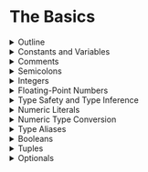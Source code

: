 # The Basics

<details>
	<summary>Outline</summary>

## [Outline](https://docs.swift.org/swift-book/LanguageGuide/TheBasics.html#:~:text=ON%20THIS%20PAGE-,The%20Basics,-Swift%20is%20a)

Swift is a new programming language for iOS, macOS, watchOS, and tvOS app development. Nonetheless, many parts of Swift will be familiar from your experience of developing in C and Objective-C.

Swift provides its own versions of all fundamental C and Objective-C types, including `Int` for integers, `Double` and `Float` for floating-point values, `Bool` for Boolean values, and `String` for textual data. Swift also provides powerful versions of the three primary collection types, `Array`, `Set`, and `Dictionary`, as described in [Collection Types](https://docs.swift.org/swift-book/LanguageGuide/CollectionTypes.html).

Like C, Swift uses variables to store and refer to values by an identifying name. Swift also makes extensive use of variables whose values can’t be changed. These are known as constants, and are much more powerful than constants in C. Constants are used throughout Swift to make code safer and clearer in intent when you work with values that don’t need to change.

In addition to familiar types, Swift introduces advanced types not found in Objective-C, such as tuples. Tuples enable you to create and pass around groupings of values. You can use a tuple to return multiple values from a function as a single compound value.

Swift also introduces optional types, which handle the absence of a value. Optionals say either “there *is* a value, and it equals *x*” or “there *isn’t* a value at all”. Using optionals is similar to using `nil` with pointers in Objective-C, but they work for any type, not just classes. Not only are optionals safer and more expressive than `nil` pointers in Objective-C, they’re at the heart of many of Swift’s most powerful features.

Swift is a *type-safe* language, which means the language helps you to be clear about the types of values your code can work with. If part of your code requires a `String`, type safety prevents you from passing it an `Int` by mistake. Likewise, type safety prevents you from accidentally passing an optional `String` to a piece of code that requires a non-optional `String`. Type safety helps you catch and fix errors as early as possible in the development process.

---

## 개요

스위프트는 iOS, macOS, watchOS, tvOS 앱 개발을 위한 새로운 프로그래밍 언어입니다. 그럼에도 불구하고, C 와 Objective-C 에서의 개발 경험을 통해, 스위프트의 많은 부분들을 친숙하게 느낄 수 있습니다.

스위프트는 정수를 위한 `Int`, 부동 소수점 값을 위한 `Double` 과 `Float`, 참거짓 값을 위한 `Bool`, 문자열 데이터를 위한 `String` 를 포함하여, C 와 Objective-C 타입의 모든 근본적인 그 자체 버전을 제공합니다. 또한 [Collection Types](https://docs.swift.org/swift-book/LanguageGuide/CollectionTypes.html)에서 설명하는 세 가지의 기본 컬렉션 타입 `Array`, `Set`, 및 `Dictionary` 의 강력한 버전을 제공합니다. 

C 처럼, 스위프트는 구별되는 이름으로 변수를 사용하여 값을 저장하거나 참조합니다. 또한 변경 불가능한 값을 가지는 변수를 광범위하게 사용합니다. 이것은 상수이고, C 에서보다 강력합니다. 스위프트에서 변경할 필요가 없는 값으로 작업할 때 상수를 사용하여 의도적으로 코드를 더 안전하고 명확하게 만들 수 있습니다. 

스위프트는 친숙한 타입들 외에도, Objective-C 에서는 없던 개선된 타입인 튜플 같은 것들을 도입했습니다. 튜플을 사용하여 값의 그룹을 만들고 주변으로 전달할 수 있습니다. 튜플을 사용하여 함수로부터 여러 개의 값을 단일 값 복합체 처럼 반환할 수 있습니다. 

또한 스위프트는 값의 부재를 다루는 옵셔널 타입을 도입했습니다. 옵셔널은 "값이 *있고*, *x* 와 동일하다" 혹은 "값이 전혀 *없다*" 중 하나를 말해줍니다. 옵셔널의 사용을 사용하는 것은 Objective-C 에서 포인터와 함께 `nil` 을 사용하는 것과 비슷하지만, 클래스에서만 작동하는 것이 아니라 모든 타입에서 작동합니다. 옵셔널은 Objective-C 에서의 `nil` 포인터보다 더 안전하고 표현력이 좋을 뿐만 아니라, 스위프트의 많은 가장 강력한 기능들의 심장입니다. 

스위프트는 *type-safe* 언어입니다. 즉, 언어가 코드에서 사용할 수 있는 값의 타입이 더 명확해지도록 도와준다는 의미입니다. 코드 중에 `String` 을 요구하는 부분이 있다면, 타입 안정성은 실수로 `Int` 를 넘겨주는 것을 방지해 줄 것입니다. 마찬가지로, 타입 안정성은 옵셔널이 아닌 `String` 을 요구하는 코드 조각에 실수로 옵셔널 `String` 을 전달하는 것도 방지해 줄 것입니다. 타입 안정성은 개발 과정에서 가능한 한 빨리 오류를 찾아내고 고칠 수 있도록 도와줍니다. 

---

_* nonetheless : 그럼에도 불구하고_</br>
_* extensive : 광범위한_</br>
_* in intent : 의도적으로_</br>
_* absence : 부재_</br>
_* at all : 조금도, 조금도 ~아니다_</br>
_* expressive : 표현이 풍부한, 나타내는_</br>

---

</details>

<details>
	<summary>Constants and Variables</summary>

## [Constants and Variables](https://docs.swift.org/swift-book/LanguageGuide/TheBasics.html#:~:text=ON%20THIS%20PAGE-,The%20Basics,-Swift%20is%20a)

Constants and variables associate a name (such as `maximumNumberOfLoginAttempts` or `welcomeMessage`) with a value of a particular type (such as the number `10` or the string `"Hello"`). The value of a *constant* can’t be changed once it’s set, whereas a *variable* can be set to a different value in the future.

### Declaring Constants and Variables

Constants and variables must be declared before they’re used. You declare constants with the `let` keyword and variables with the `var` keyword. Here’s an example of how constants and variables can be used to track the number of login attempts a user has made:

```swift
let maximumNumberOfLoginAttempts = 10
var currentLoginAttempt = 0
```

This code can be read as:

“Declare a new constant called `maximumNumberOfLoginAttempts`, and give it a value of `10`. Then, declare a new variable called `currentLoginAttempt`, and give it an initial value of `0`.”

In this example, the maximum number of allowed login attempts is declared as a constant, because the maximum value never changes. The current login attempt counter is declared as a variable, because this value must be incremented after each failed login attempt.

You can declare multiple constants or multiple variables on a single line, separated by commas:

```swift
var x = 0.0, y = 0.0, z = 0.0
```

> NOTE
>
> If a stored value in your code won’t change, always declare it as a constant with the `let` keyword. Use variables only for storing values that need to be able to change.

### Type Annotations

You can provide a *type annotation* when you declare a constant or variable, to be clear about the kind of values the constant or variable can store. Write a type annotation by placing a colon after the constant or variable name, followed by a space, followed by the name of the type to use.

This example provides a type annotation for a variable called `welcomeMessage`, to indicate that the variable can store `String` values:

```swift
var welcomeMessage: String
```

The colon in the declaration means “…of type…,” so the code above can be read as:

“Declare a variable called `welcomeMessage` that’s of type `String`.”

The phrase “of type `String`” means “can store any `String` value.” Think of it as meaning “the type of thing” (or “the kind of thing”) that can be stored.

The `welcomeMessage` variable can now be set to any string value without error:

```swift
welcomeMessage = "Hello"
```

You can define multiple related variables of the same type on a single line, separated by commas, with a single type annotation after the final variable name:

```swift
var red, green, blue: Double
```

> NOTE
>
> It’s rare that you need to write type annotations in practice. If you provide an initial value for a constant or variable at the point that it’s defined, Swift can almost always infer the type to be used for that constant or variable, as described in [Type Safety and Type Inference](https://docs.swift.org/swift-book/LanguageGuide/TheBasics.html#ID322). In the `welcomeMessage` example above, no initial value is provided, and so the type of the `welcomeMessage` variable is specified with a type annotation rather than being inferred from an initial value.

### Naming Constants and Variables

Constant and variable names can contain almost any character, including Unicode characters:

```swift
let π = 3.14159
let 你好 = "你好世界"
let 🐶🐮 = "dogcow"
```

Constant and variable names can’t contain whitespace characters, mathematical symbols, arrows, private-use Unicode scalar values, or line- and box-drawing characters. Nor can they begin with a number, although numbers may be included elsewhere within the name.

Once you’ve declared a constant or variable of a certain type, you can’t declare it again with the same name, or change it to store values of a different type. Nor can you change a constant into a variable or a variable into a constant.

> NOTE
>
> If you need to give a constant or variable the same name as a reserved Swift keyword, surround the keyword with backticks (\`) when using it as a name. However, avoid using keywords as names unless you have absolutely no choice.

You can change the value of an existing variable to another value of a compatible type. In this example, the value of `friendlyWelcome` is changed from `"Hello!"` to `"Bonjour!"`:

```swift
var friendlyWelcome = "Hello!"
friendlyWelcome = "Bonjour!"
// friendlyWelcome is now "Bonjour!"
```

Unlike a variable, the value of a constant can’t be changed after it’s set. Attempting to do so is reported as an error when your code is compiled:

```swift
let languageName = "Swift"
languageName = "Swift++"
// This is a compile-time error: languageName cannot be changed.
```

### Printing Constants and Variables

You can print the current value of a constant or variable with the `print(_:separator:terminator:)` function:

```swift
print(friendlyWelcome)
// Prints "Bonjour!"
```

The `print(_:separator:terminator:)` function is a global function that prints one or more values to an appropriate output. In Xcode, for example, the `print(_:separator:terminator:)` function prints its output in Xcode’s “console” pane. The `separator` and `terminator` parameter have default values, so you can omit them when you call this function. By default, the function terminates the line it prints by adding a line break. To print a value without a line break after it, pass an empty string as the terminator—for example, `print(someValue, terminator: "")`. For information about parameters with default values, see [Default Parameter Values](https://docs.swift.org/swift-book/LanguageGuide/Functions.html#ID169).

Swift uses *string interpolation* to include the name of a constant or variable as a placeholder in a longer string, and to prompt Swift to replace it with the current value of that constant or variable. Wrap the name in parentheses and escape it with a backslash before the opening parenthesis:

```swift
print("The current value of friendlyWelcome is \(friendlyWelcome)")
// Prints "The current value of friendlyWelcome is Bonjour!"
```

> NOTE
>
> All options you can use with string interpolation are described in [String Interpolation](https://docs.swift.org/swift-book/LanguageGuide/StringsAndCharacters.html#ID292).

---

## 상수와 변수

상수와 변수는 이름(예: `maximumNumberOfLoginAttempts` 혹은 `welcomeMessage`)과 특정한 타입의 값(예: 숫자 `10` 이나 문자열 `"Hello"`) 을 서로 연관 지어줍니다. *상수*의 값은 한번 할당하면 변경할 수 없지만, *변수*의 값은 나중에 다른 값을 할당할 수 있습니다. 

### 상수와 변수의 선언

상수와 변수는 반드시 사용되기 전에 선언되어야 합니다. 상수는 `let` 키워드로 선언하고, 변수는 `var` 키워드로 선언합니다. 여기에 유저가 로그인을 시도하는 횟수를 추적하기 위해 상수와 변수를 어떻게 사용할 수 있는지에 대한 예가 있습니다:

```swift
let maximumNumberOfLoginAttempts = 10
var currentLoginAttempt = 0
```

이 코드는 이런 식으로 해석할 수 있습니다:

"`maximumNumberOfLoginAttempts` 라는 새로운 상수를 선언하고, `10` 을 할당합니다. 그리고, `currentLoginAttempt` 라는 새로운 변수를 선언하고, 초기값으로  `0` 을 할당합니다. "

이 예에서, 최대값은 절대 변경되지 않기 때문에, 가능한 로그인 시도 횟수의 최대값은 상수로 선언되었습니다. 현재 로그인 시도 횟수는 로그인 시도가 실패할 때마다 증가해야 하기 때문에 변수로 선언되었습니다. 

여러 개의 변수를 콤마로 구분하여 한 줄에서 선언할 수 있습니다:

```swift
var x = 0.0, y = 0.0, z = 0.0
```

> 노트
>
> 코드에 있는 저장 변수가 변하지 않는다면, 언제나 `let` 키워드를 사용하여 상수로 선언하십시오. 변할 필요가 있는 있는 저장 변수에만 변수를 사용하십시오. 

### 타입 주석

상수나 변수를 선언할 때, *type annotation* 를 사용하여 그것들에 저장할 수 있는 종류의 값들을 명확하게 할 수 있습니다. 타입 주석을 작성하려면 상수나 변수 이름 뒤에 콜론을 적고, 한칸 띄우고 사용하려는 타입의 이름을 적으십시오. 

이 예에서 타입 주석은 `welcomeMessage` 라는 이름의 변수가 `String` 값을 저장할 수 있다는 것을 알려줍니다:

```swift
var welcomeMessage: String
```

저 선언에서 콜론은 "...타입의...," 라는 의미이기 때문에, 위의 코드는 이렇게 읽을 수 있습니다: 

"`String` 타입의 `welcomeMessage` 이라는 이름의 변수 선언."

"`String` 타입의” 라는 구절은 "어떠한 `String` 값이든 저장 가능" 이라는 뜻입니다. 저장할 수 있는 "어떤 것의 타입" (혹은 "어떤 것의 종류") 라는 의미라고 생각하십시오.

이제 `welcomeMessage` 변수는 어떤 문자열 값이든 오류 없이 설정할 수 있습니다:

```swift
welcomeMessage = "Hello"
```

여러 개의 연관된 같은 타입 변수들을 한 줄에서 정의하려면, 콤마로 구분하고 마지막 변수 이름 뒤에 하나의 타입 주석을 사용하십시오: 

```swift
var red, green, blue: Double
```

> 노트
>
> 실제로 타입 주석을 작성해야할 필요가 있는 경우는 적습니다. 상수나 변수를 처음 정의할 때 초기값을 제공하면, [Type Safety and Type Inference](https://docs.swift.org/swift-book/LanguageGuide/TheBasics.html#ID322) 에서 설명하는 것 처럼, 스위프트가 거의 항상 그 타입을 추론할 수 있습니다. 위의 `welcomeMessage` 예에서는 초기값이 주어지지 않았기 때문에, `welcomeMessage` 변수의 타입은 초기값으로부터 추론하지 않고 타입 주석으로 정해집니다. 

### 상수와 변수의 작명

상수와 변수의 이름은 유니코드 문자를 포함하여 거의 모든 문자를 포함시킬 수 있습니다: 

```swift
let π = 3.14159
let 你好 = "你好世界"
let 🐶🐮 = "dogcow"
```

공백 문자, 수학 기호, 화살표, 개인용 유니코드 스칼라 값, 혹은 선 그리기 문자와 박스 그리기 문자는 상수와 변수의 이름에 포함될 수 없습니다. 또, 숫자로 이름을 시작하는 것은 불가능 하지만, 다른 곳에는 숫자를 포함시킬 수 있습니다.

상수나 변수를 한번 특정한 타입으로 선언하면, 같은 이름으로 다시 선언하거나 다른 타입의 값을 저장하도록 변경하는 것은 불가능합니다. 상수를 변수로 변경하거나 변수를 상수로 변경하는 것도 불가능합니다. 

> 노트
>
> 백틱(\`)으로 키워드를 감싸면 상수나 변수에 스위프트의 예약어와 같은 이름을 줄 수 있습니다. 하지만, 다른 선택지가 전혀 없을 때를 제외하고는 예약어를 이름으로 사용하는 것은 피하십시오. 

기존 변수의 값을 호환 가능한 타입의 다른 값으로 변경할 수 있습니다. 예를 들어, `friendlyWelcome` 의 값은  `"Hello!"` 에서 `"Bonjour!"` 으로 변경 되었습니다:

```swift
var friendlyWelcome = "Hello!"
friendlyWelcome = "Bonjour!"
// friendlyWelcome 은 이제 "Bonjour!" 입니다. 
```

변수와 달리, 상수의 값은 한번 설정된 후에는 변경할 수 없습니다. 그런 시도는 코드가 컴파일 될 때 오류로 보고 됩니다:

```swift
let languageName = "Swift"
languageName = "Swift++"
// 컴파일 타임 에러: languageName은 변경이 불가능 합니다. 
```

### 상수와 변수의 출력

 `print(_:separator:terminator:)` 함수를 사용하여 상수나 변수의 현재 값을 출력할 수 있습니다: 

```swift
print(friendlyWelcome)
// "Bonjour!" 출력
```

`print(_:separator:terminator:)`  함수는 하나 혹은 더 많은 값들을 적절한 결과값으로 출력하는 전역 함수입니다. Xcode에서, 예를 들어,  `print(_:separator:terminator:)` 함수는 Xcode의 "콘솔" 창에 결과값을 출력합니다. `separator` 와 `terminator` 매개변수는 기본값을 가지기 때문에, 이 함수를 호출할 때 생략할 수 있습니다. 기본적으로, 함수는 줄바꿈을 추가하여 출력하는 줄을 종료합니다. 뒤에 줄바꿈 없이 값을 출력하려면 `print(someValue, terminator: "")` 처럼 종료 매개변수로 빈 문자열을 넘겨주십시오. 기본값을 비롯하여 매개변수에 대한 정보는 [Default Parameter Values](https://docs.swift.org/swift-book/LanguageGuide/Functions.html#ID169) 에서 볼 수 있습니다. 

스위프트는 문자열 보간을 사용하여 더 긴 문자열에 상수나 변수의 이름을 자리 표시자로 포함시킬 수 있고, 그 상수나 변수의 현재값으로 대체하도록 할 수 있습니다. 괄호로 이름을 감싸고, 여는 괄호 앞에 백슬래시를 넣어서 탈출합니다:

```swift
print("The current value of friendlyWelcome is \(friendlyWelcome)")
// "The current value of friendlyWelcome is Bonjour!" 출력
```

> 노트
>
> 문자열 보간과 함께 사용할 수 있는 모든 옵션은 [String Interpolation](https://docs.swift.org/swift-book/LanguageGuide/StringsAndCharacters.html#ID292) 에서 설명되어 있습니다. 

---

_* annotation : 주석_</br>
_* mathematical symbol : 수학 기호_</br>
_* private-use : 개인용_</br>
_* appropriate : 적절한_</br>
_* pane : 창, 창유리_</br>
_* terminate : 종료, 끝내다_</br>
_* line break : 줄 바꿈_</br>
_* interpolation : 보간, 삽입_</br>
_* placeholder : 자리 표시자_</br>
_* prompt : 자극하다, 즉각적인_</br>

---

</details>

<details>
	<summary>Comments</summary>

## [Comments](https://docs.swift.org/swift-book/LanguageGuide/TheBasics.html#:~:text=in%20String%20Interpolation.-,Comments,-Use%20comments%20to)

Use comments to include nonexecutable text in your code, as a note or reminder to yourself. Comments are ignored by the Swift compiler when your code is compiled.

Comments in Swift are very similar to comments in C. Single-line comments begin with two forward-slashes (`//`):

```swift
// This is a comment.
```

Multiline comments start with a forward-slash followed by an asterisk (`/*`) and end with an asterisk followed by a forward-slash (`*/`):

```swift
/* This is also a comment
but is written over multiple lines. */
```

Unlike multiline comments in C, multiline comments in Swift can be nested inside other multiline comments. You write nested comments by starting a multiline comment block and then starting a second multiline comment within the first block. The second block is then closed, followed by the first block:

```swift
/* This is the start of the first multiline comment.
 /* This is the second, nested multiline comment. */
This is the end of the first multiline comment. */
```

Nested multiline comments enable you to comment out large blocks of code quickly and easily, even if the code already contains multiline comments.

---

## 주석

노트로 사용하거나 스스로 리마인드 하기 위해 코드에서 실행하지 않는 텍스트를 주석처리 하십시오. 코드가 컴파일 될 때 스위프트 컴파일러는 주석을 무시합니다. 

스위프트에서 주석은 C의 주석과 비슷합니다. 한 줄 짜리 주석은 두개의 슬래시 (`//`) 로 시작합니다: 

```swift
// 주석입니다. 
```

여러 줄의 주석은 슬래시와 별표 (`/*`) 로 시작하고, 별표와 슬래시 (`*/`) 로 끝납니다: 

```swift
/* 이것도 주석이지만
여러 줄에 걸쳐 작성 되었습니다. */
```

C의 여러 줄 주석과 달리 스위프트에서는 주석 안에 다른 여러 줄 주석을 중첩시킬 수 있습니다. 중첩된 주석을 작성하기 위해서는 첫 번째 여러 줄 주석 블럭으로 시작하고, 그 안에서 두 번째 여러 줄 주석을 시작합니다. 그 후에 두 번째 블럭이 닫히고, 첫 번째 블럭이 닫힙니다:

```swift
/* 첫 번째 여러 줄 주석의 시작입니다. 
 /* 두 번째인 중첩된 여러 줄 주석입니다. */
첫 번째 여러 줄 주석의 끝입니다. */
```

여러 줄 주석 중첩은 이미 여러 줄 주석을 포함하고 있어도 많은 양의 코드를 빠르고 쉽게 주석처리 할 수 있게 해줍니다. 

---

_* asterisk : 별표_</br>

---

</details>

<details>
	<summary>Semicolons</summary>

## [Semicolons](https://docs.swift.org/swift-book/LanguageGuide/TheBasics.html#:~:text=contains%20multiline%20comments.-,Semicolons,-Unlike%20many%20other)

Unlike many other languages, Swift doesn’t require you to write a semicolon (`;`) after each statement in your code, although you can do so if you wish. However, semicolons *are* required if you want to write multiple separate statements on a single line:

```swift
let cat = "🐱"; print(cat)
// Prints "🐱"
```

---

## 세미콜론

다른 여러 언어와 달리 스위프트는, 원한다면 가능하긴 하지만, 코드의 각 문장 뒤에 세미콜론을 작성할 필요가 없습니다. 그러나 한 줄에 여러 개의 분리된 문장을 작성하려면 세미콜론이 필요합니다:

```swift
let cat = "🐱"; print(cat)
// "🐱" 출력
```

---

</details>

<details>
	<summary>Integers</summary>

## [Integers](https://docs.swift.org/swift-book/LanguageGuide/TheBasics.html#:~:text=//%20Prints%20%22%F0%9F%90%B1%22-,Integers,-Integers%20are%20whole)

*Integers* are whole numbers with no fractional component, such as `42` and `-23`. Integers are either *signed* (positive, zero, or negative) or *unsigned* (positive or zero).

Swift provides signed and unsigned integers in 8, 16, 32, and 64 bit forms. These integers follow a naming convention similar to C, in that an 8-bit unsigned integer is of type `UInt8`, and a 32-bit signed integer is of type `Int32`. Like all types in Swift, these integer types have capitalized names.

### Integer Bounds

You can access the minimum and maximum values of each integer type with its `min` and `max` properties:

```swift
let minValue = UInt8.min  // minValue is equal to 0, and is of type UInt8
let maxValue = UInt8.max  // maxValue is equal to 255, and is of type UInt8
```

The values of these properties are of the appropriate-sized number type (such as `UInt8` in the example above) and can therefore be used in expressions alongside other values of the same type.

### Int

In most cases, you don’t need to pick a specific size of integer to use in your code. Swift provides an additional integer type, `Int`, which has the same size as the current platform’s native word size:

- On a 32-bit platform, `Int` is the same size as `Int32`.
- On a 64-bit platform, `Int` is the same size as `Int64`.

Unless you need to work with a specific size of integer, always use `Int` for integer values in your code. This aids code consistency and interoperability. Even on 32-bit platforms, `Int` can store any value between `-2,147,483,648` and `2,147,483,647`, and is large enough for many integer ranges.

### UInt

Swift also provides an unsigned integer type, `UInt`, which has the same size as the current platform’s native word size:

- On a 32-bit platform, `UInt` is the same size as `UInt32`.
- On a 64-bit platform, `UInt` is the same size as `UInt64`.

> NOTE
>
> Use `UInt` only when you specifically need an unsigned integer type with the same size as the platform’s native word size. If this isn’t the case, `Int` is preferred, even when the values to be stored are known to be nonnegative. A consistent use of `Int` for integer values aids code interoperability, avoids the need to convert between different number types, and matches integer type inference, as described in [Type Safety and Type Inference](https://docs.swift.org/swift-book/LanguageGuide/TheBasics.html#ID322).

---

## 정수

*정수*는 42나 -23 처럼 분수 요소가 없는 통째의 숫자입니다. 정수는 *부호가 있거나* (양수, 0, 혹은 음수) *부호가 없습니다* (양수 혹은 0).

스위프트는 부호가 있는 정수와 부호가 없는 정수를 8, 16, 32, 64 비트 형식으로 제공합니다. 이러한 정수들은 C 와 비슷한 네이밍 컨벤션을 따릅니다. 8 비트의 부호가 없는 정수의 타입은 `UInt8`, 32 비트의 부호가 있는 정수의 타입은 `Int32` 입니다. 스위프트의 모든 타입들 처럼, 이 정수 타입들의 이름은 대문자로 시작합니다. 

### 정수 범위

`min` 과 `max` 프로퍼티를 이용하여 각 정수의 최소값과 최대값에 접근할 수 있습니다:  

```swift
let minValue = UInt8.min  // minValue는 0이고, UInt8 타입입니다
let maxValue = UInt8.max  // maxValue는 255이고, UInt8 타입입니다.
```

이러한 프로퍼티들의 값은 (위의 예의 `UInt8` 같은) 적절한 사이즈의 숫자 타입이므로, 표현식에서 같은 타입의 다른 값들과 나란히 사용될 수 있습니다. 

### Int

대부분의 경우, 코드에서 사용하기 위해 특정한 크기의 정수를 고를 필요는 없습니다. 스위프트는 현재 플랫폼의 기본 단어 크기와 같은 크기를 가지는 `Int` 라는 추가적인 정수 타입을 제공합니다:

- 32-비트 플랫폼에서, `Int` 는 `Int32` 와 같은 크기를 가집니다.

- 64-비트 플랫폼에서, `Int` 는 `Int64` 와 같은 크기를 가집니다.

특정한 크기의 정수를 사용해야하는 경우를 제외하고는 코드에서 정수 값을 사용할 때 `Int` 를 사용하십시오. 이것이 코드가 일관적이고 상호 운용적이도록 도와줍니다. 32-비트 플랫폼에서도 `Int` 는 `-2,147,483,648` 와 `2,147,483,647` 사이의 어떤 값이라도 저장할 수 있고, 이것은 많은 정수 범위를 충분히 만족시킬 수 있습니다.

### UInt

또한 스위프트는 현재 플랫폼의 기본 단어 크기와 같은 크기를 가지는 `UInt` 라는 부호가 없는 정수 타입을 제공합니다:

- 32-비트 플랫폼에서, `UInt` 는 `UInt32` 와 같은 크기를 가집니다.
- 64-비트 플랫폼에서, `UInt` 는 `UInt64` 와 같은 크기를 가집니다.

> 노트
>
> `UInt` 는 플랫폼의 기본 단어 크기와 같은 부호가 없는 정수 타입이 특별하게 필요할 때만 사용하십시오. 그렇지 않은 경우, 변수에 저장될 값이 음수가 아니라고 알려져 있더라도 `Int` 를 사용하는 것을 권장합니다. 정수 값으로 `Int` 를 일관되게 사용하는 것은 코드가 상호 운용적이게 도와주고, 다른 숫자 타입 사이에서 변환할 필요가 없게 해주고, [Type Safety and Type Inference](https://docs.swift.org/swift-book/LanguageGuide/TheBasics.html#ID322) 에서 묘사된 것처럼 정수 타입 추론을 맞춰줍니다.

---

_* fractional : 분수_</br>
_* *sign* : 부호_</br>
_* capitalized : 대문자, 대문자로 시작하다_</br>
_* alongside : 나란히_</br>
_* consistency : 일관성_</br>
_* interoperability : 상호 운용성_</br>
_* If this isn’t the case : 그렇지 않은 경우_</br>

---

</details>

<details>
	<summary>Floating-Point Numbers</summary>

## [Floating-Point Numbers](https://docs.swift.org/swift-book/LanguageGuide/TheBasics.html#:~:text=and%20Type%20Inference.-,Floating-Point%20Numbers,-Floating-point%20numbers)

*Floating-point numbers* are numbers with a fractional component, such as `3.14159`, `0.1`, and `-273.15`.

Floating-point types can represent a much wider range of values than integer types, and can store numbers that are much larger or smaller than can be stored in an `Int`. Swift provides two signed floating-point number types:

- `Double` represents a 64-bit floating-point number.
- `Float` represents a 32-bit floating-point number.

> NOTE
>
> `Double` has a precision of at least 15 decimal digits, whereas the precision of `Float` can be as little as 6 decimal digits. The appropriate floating-point type to use depends on the nature and range of values you need to work with in your code. In situations where either type would be appropriate, `Double` is preferred.

---

## 부동 소수점 숫자

*부동 소수점 숫자*는  `3.14159`, `0.1`, 나 `-273.15` 등과 같이 분수 요소가 있는 숫자입니다. 

부동 소수점 타입은 정수 타입 보다 더 넓은 범위의 값을 표현할 수 있고, `Int`에 저장할 수 있는 숫자보다 더 크거나 작은 숫자를 저장할 수 있습니다. 스위프트는 두 가지 부호가 있는 부동 소수점 숫자 타입을 제공합니다:

- 64-비트 부동 소수점 숫자를 표현하는 `Double`.
- 32-비트 부동 소수점 숫자를 표현하는 `Float`.

> 노트
>
> `Double`의 정밀도는 최소 15자리 소수점 이하 자릿수인 반면, `Float`의 정밀도는 소수점 이하 6자리까지 가능합니다. 적절한 부동 소수점 타입을 사용하는 것은 코드에서 사용해야 하는 값의 특성과 범위에 달려있습니다. 두 타입 모두 적절한 경우에는 `Double`이 선호됩니다. 

---

_* nature : 특성_</br>

---

</details>

<details>
	<summary>Type Safety and Type Inference</summary>

## [Type Safety and Type Inference](https://docs.swift.org/swift-book/LanguageGuide/TheBasics.html#:~:text=Double%20is%20preferred.-,Type%20Safety%20and%20Type%20Inference,-Swift%20is%20a)

Swift is a *type-safe* language. A type safe language encourages you to be clear about the types of values your code can work with. If part of your code requires a `String`, you can’t pass it an `Int` by mistake.

Because Swift is type safe, it performs *type checks* when compiling your code and flags any mismatched types as errors. This enables you to catch and fix errors as early as possible in the development process.

Type-checking helps you avoid errors when you’re working with different types of values. However, this doesn’t mean that you have to specify the type of every constant and variable that you declare. If you don’t specify the type of value you need, Swift uses *type inference* to work out the appropriate type. Type inference enables a compiler to deduce the type of a particular expression automatically when it compiles your code, simply by examining the values you provide.

Because of type inference, Swift requires far fewer type declarations than languages such as C or Objective-C. Constants and variables are still explicitly typed, but much of the work of specifying their type is done for you.

Type inference is particularly useful when you declare a constant or variable with an initial value. This is often done by assigning a *literal value* (or *literal*) to the constant or variable at the point that you declare it. (A literal value is a value that appears directly in your source code, such as `42` and `3.14159` in the examples below.)

For example, if you assign a literal value of `42` to a new constant without saying what type it is, Swift infers that you want the constant to be an `Int`, because you have initialized it with a number that looks like an integer:

```swift
let meaningOfLife = 42
// meaningOfLife is inferred to be of type Int
```

Likewise, if you don’t specify a type for a floating-point literal, Swift infers that you want to create a `Double`:

```swift
let pi = 3.14159
// pi is inferred to be of type Double
```

Swift always chooses `Double` (rather than `Float`) when inferring the type of floating-point numbers.

If you combine integer and floating-point literals in an expression, a type of `Double` will be inferred from the context:

```swift
let anotherPi = 3 + 0.14159
// anotherPi is also inferred to be of type Double
```

The literal value of `3` has no explicit type in and of itself, and so an appropriate output type of `Double` is inferred from the presence of a floating-point literal as part of the addition.

---

## 타입 안정성과 타입 추론

스위프트는 *type-safe* 언어입니다. 타입 안정성 언어는 코드가 사용할 수 있는 값의 타입을 명확하게 하도록 합니다. 만약 코드의 일부분이 `String`을 요구한다면, 실수로 `Int`를 전달할 수 없습니다. 

스위프트는 타입이 안전하기 때문에, 코드를 컴파일할 때 타입 체크를 실시하고, 모든 일치하지 않는 타입은 오류로 표시합니다. 이것으로 인해 개발 과정에서 가능한 한 빨리 오류를 발견하고 고칠 수 있습니다. 

타입 체크는 다른 타입의 값들을 가지고 일할 때 오류를 피하도록 도와줍니다. 그러나, 이것이 선언한 모든 상수와 변수의 타입을 지정해줘야 한다는 의미는 아닙니다. 만약 필요한 값의 타입을 지정해주지 않는다면, 스위프트가 타입 추론을 이용하여 적절한 타입을 지정해줄 것입니다. 타입 추론을 사용하면 컴파일러는 코드를 컴파일 하는 과정에서 단순히 제공한 값을 검사하여 특정한 표현식의 타입을 자동적으로 추론할 수 있습니다. 

타입 추론 덕분에, 스위프트는 C나 Objective-C 같은 언어보다 더 적게 타입 명시를 해도 됩니다. 상수와 변수는 여전히 명시적으로 타입이 지정되지만, 그 타입들을 지정하는 일의 대부분은 스위프트가 수행합니다.

타입 추론은 특히 초기값과 함께 상수나 변수를 선언할 때 유용합니다. 이것은 가끔 상수나 변수를 선언할 때 그것에 리터럴 값 (또는 리터럴)을 할당하여 수행됩니다. (리터럴 값은 아래 예의  `42`와 `3.14159` 처럼 소스 코드에 직접적으로 나타나는 값입니다.)

예를 들어, `42`의 리터럴 값을 타입 지정 없이 새로운 상수에 할당하면, 그것을 정수로 보이는 숫자와 함께 초기화했기 때문에, 스위프트는 당신이 그 상수가 `Int`가 되길 바라는 거라고 추론할 것입니다: 

```swift
let meaningOfLife = 42
// meaningOfLife는 정수 타입으로 추론됩니다. 
```

마찬가지로, 만약 부동 소수점 리터럴에 타입을 지정하지 않으면, 스위프트는 `Double`을 생성하기를 원한다고 추론할 것입니다:

```swift
let pi = 3.14159
// pi는 더블 타입으로 추론됩니다. 
```

스위프트는 부동 소수점 숫자의 타입을 추론할 때, 항상 (`Float` 보다는) `Double` 을 선택합니다.

만약 한 표현식에서 정수와 부동 소수점 리터럴을 결합하면, 타입은 맥락상 `Double`로 추론될 것입니다:

```swift
let anotherPi = 3 + 0.14159
// anotherPi 또한 더블로 추론됩니다.
```

리터럴 값 `3`은 그 스스로는 명시적인 타입을 가지고 있지 않으므로, `Double`의 적절한 출력 타입은 덧셈의 일부인 부동 소수점 리터럴의 존재로부터 추론됩니다. 

---

_* deduce : 추론하다_</br>

---

</details>

<details>
	<summary>Numeric Literals</summary>

## [Numeric Literals](https://docs.swift.org/swift-book/LanguageGuide/TheBasics.html#:~:text=of%20the%20addition.-,Numeric%20Literals,-Integer%20literals%20can)

Integer literals can be written as:

- A *decimal* number, with no prefix
- A *binary* number, with a `0b` prefix
- An *octal* number, with a `0o` prefix
- A *hexadecimal* number, with a `0x` prefix

All of these integer literals have a decimal value of `17`:

```swift
let decimalInteger = 17
let binaryInteger = 0b10001       // 17 in binary notation
let octalInteger = 0o21           // 17 in octal notation
let hexadecimalInteger = 0x11     // 17 in hexadecimal notation
```

Floating-point literals can be decimal (with no prefix), or hexadecimal (with a `0x` prefix). They must always have a number (or hexadecimal number) on both sides of the decimal point. Decimal floats can also have an optional *exponent*, indicated by an uppercase or lowercase `e`; hexadecimal floats must have an exponent, indicated by an uppercase or lowercase `p`.

For decimal numbers with an exponent of `exp`, the base number is multiplied by 10<sup>exp</sup>:

- `1.25e2` means 1.25 x 10<sup>2</sup>, or `125.0`.
- `1.25e-2` means 1.25 x 10<sup>-2</sup>, or `0.0125`.

For hexadecimal numbers with an exponent of `exp`, the base number is multiplied by 2<sup>exp</sup>:

- `0xFp2` means 15 x 2<sup>2</sup>, or `60.0`.
- `0xFp-2` means 15 x 2<sup>-2</sup>, or `3.75`.

All of these floating-point literals have a decimal value of `12.1875`:

```swift
let decimalDouble = 12.1875
let exponentDouble = 1.21875e1
let hexadecimalDouble = 0xC.3p0
```

Numeric literals can contain extra formatting to make them easier to read. Both integers and floats can be padded with extra zeros and can contain underscores to help with readability. Neither type of formatting affects the underlying value of the literal:

```swift
let paddedDouble = 000123.456
let oneMillion = 1_000_000
let justOverOneMillion = 1_000_000.000_000_1
```

---

## 숫자 리터럴

정수 리터럴은 다음과 같이 쓸 수 있습니다:

- 접두사가 없는 *10*진수
- `0b` 접두사가 있는 *2*진수
- `0o` 접두사가 있는 *8*진수
- `0x` 접두사가 있는 *16*진수

이 정수 리터럴 전부 `17`의 10진수 값을 가지고 있습니다:

```swift
let decimalInteger = 17
let binaryInteger = 0b10001       // 2진수에 17의 표기법
let octalInteger = 0o21           // 8진수에 17의 표기법
let hexadecimalInteger = 0x11     // 16진수에 17의 표기법
```

부동 소수점 리터럴은 (접두사 없이) 10진수거나 (`0x` 접두가사 있는) 16진수일 수 있습니다. 그것들에는 언제나 소수점 양쪽에 숫자 (혹은 16진수 숫자)가 있어야 합니다. 10진수 부동 소수점은 대문자 혹은 소문자 `e`로 표현하는 선택적 지수를 가질 수도 있습니다; 16진수 부동 소수점은  대문자 혹은 소문자 `p`로 표현하는 지수를 반드시 가져야만 합니다. 

지수가 `exp`인 10진수의 경우, 베이스 숫자에 10<sup>exp</sup>를 곱합니다:

- `1.25e2`는 1.25 x 10<sup>2</sup>, 혹은 `125.0`를 의미합니다.
- `1.25e-2`는 1.25 x 10<sup>2</sup>, 혹은 `0.0125`를 의미합니다.

지수가 `exp`인 16진수의 경우, 베이스 숫자에 2<sup>exp</sup> 곱합니다:

- `0xFp2` means 15 x 2<sup>2</sup>, or `60.0`.
- `0xFp-2` means 15 x 2<sup>-2</sup>, or `3.75`.

이 부동 소수점 리터럴 전부 `12.1875`의 10진수 값을 가지고 있습니다:

```swift
let decimalDouble = 12.1875
let exponentDouble = 1.21875e1
let hexadecimalDouble = 0xC.3p0
```

숫자 리터럴은 그것들을 더 읽기 쉽게 하기 위한 별도의 형식을 가지고 있을 수 있습니다. 가독성을 높이기 위해 정수와 부동 소수점은 추가적인 0을 넣거나, 밑줄을 포함할 수 있습니다. 두 형식 모두 리터럴의 기본 값에 영향을 주지 않습니다. 

```swift
let paddedDouble = 000123.456
let oneMillion = 1_000_000
let justOverOneMillion = 1_000_000.000_000_1
```

---

_* notation : 표기법_</br>
_* decimal point : 소수점_</br>
_* *exponent* : 멱지수_</br>
_* *pad* : 채워넣다_</br>
_* *underlying* : 밑에 있는, 기본적인_</br>

---

</details>

<details>
	<summary>Numeric Type Conversion</summary>

## [Numeric Type Conversion](https://docs.swift.org/swift-book/LanguageGuide/TheBasics.html#:~:text=let%20justOverOneMillion%20%3D%201_000_000.000_000_1-,Numeric%20Type%20Conversion,-Use%20the%20Int)

Use the `Int` type for all general-purpose integer constants and variables in your code, even if they’re known to be nonnegative. Using the default integer type in everyday situations means that integer constants and variables are immediately interoperable in your code and will match the inferred type for integer literal values.

Use other integer types only when they’re specifically needed for the task at hand, because of explicitly sized data from an external source, or for performance, memory usage, or other necessary optimization. Using explicitly sized types in these situations helps to catch any accidental value overflows and implicitly documents the nature of the data being used.

### Integer Conversion

The range of numbers that can be stored in an integer constant or variable is different for each numeric type. An `Int8` constant or variable can store numbers between `-128` and `127`, whereas a `UInt8` constant or variable can store numbers between `0` and `255`. A number that won’t fit into a constant or variable of a sized integer type is reported as an error when your code is compiled:

```swift
let cannotBeNegative: UInt8 = -1
// UInt8 can't store negative numbers, and so this will report an error
let tooBig: Int8 = Int8.max + 1
// Int8 can't store a number larger than its maximum value,
// and so this will also report an error
```

Because each numeric type can store a different range of values, you must opt in to numeric type conversion on a case-by-case basis. This opt-in approach prevents hidden conversion errors and helps make type conversion intentions explicit in your code.

To convert one specific number type to another, you initialize a new number of the desired type with the existing value. In the example below, the constant `twoThousand` is of type `UInt16`, whereas the constant `one` is of type `UInt8`. They can’t be added together directly, because they’re not of the same type. Instead, this example calls `UInt16(one)` to create a new `UInt16` initialized with the value of `one`, and uses this value in place of the original:

```swift
let twoThousand: UInt16 = 2_000
let one: UInt8 = 1
let twoThousandAndOne = twoThousand + UInt16(one)
```

Because both sides of the addition are now of type `UInt16`, the addition is allowed. The output constant (`twoThousandAndOne`) is inferred to be of type `UInt16`, because it’s the sum of two `UInt16` values.

`SomeType(ofInitialValue)` is the default way to call the initializer of a Swift type and pass in an initial value. Behind the scenes, `UInt16` has an initializer that accepts a `UInt8` value, and so this initializer is used to make a new `UInt16` from an existing `UInt8`. You can’t pass in *any* type here, however—it has to be a type for which `UInt16` provides an initializer. Extending existing types to provide initializers that accept new types (including your own type definitions) is covered in [Extensions](https://docs.swift.org/swift-book/LanguageGuide/Extensions.html).

### Integer and Floating-Point Conversion

Conversions between integer and floating-point numeric types must be made explicit:

```swift
let three = 3
let pointOneFourOneFiveNine = 0.14159
let pi = Double(three) + pointOneFourOneFiveNine
// pi equals 3.14159, and is inferred to be of type Double
```

Here, the value of the constant `three` is used to create a new value of type `Double`, so that both sides of the addition are of the same type. Without this conversion in place, the addition would not be allowed.

Floating-point to integer conversion must also be made explicit. An integer type can be initialized with a `Double` or `Float` value:

```swift
let integerPi = Int(pi)
// integerPi equals 3, and is inferred to be of type Int
```

Floating-point values are always truncated when used to initialize a new integer value in this way. This means that `4.75` becomes `4`, and `-3.9` becomes `-3`.

> NOTE
>
> The rules for combining numeric constants and variables are different from the rules for numeric literals. The literal value `3` can be added directly to the literal value `0.14159`, because number literals don’t have an explicit type in and of themselves. Their type is inferred only at the point that they’re evaluated by the compiler.

---

## 숫자 타입 변환

코드에서 일반적인 목적을 가지고 있는 모든 정수 상수와 변수의 타입은, 그것들이 음수가 아니라는 것을 알고 있더라도 `Int`를 사용하십시오. 모든 상황에서 기본 정수 타입을 사용하면 정수 상수와 변수가 코드 안에서 즉시 상호 운용할 수 있고, 정수 리털값을 유츄한 타입과 일치할 것입니다. 

당면한 과제에 외부로부터의 명시적인 크기의 데이터가 있거나, 성능, 메모리 사용량, 혹은 다른 필요한 최적화 때문에 특별히 필요한 경우에만 다른 정수 타입을 사용하십시오. 이런 상황에서 명시적인 크기의 타입을 사용하는 것은, 갑작스러운 값 오버플로우를 잡는 것과, 사용되는 데이터의 특성을 암묵적으로 문서화하는데 도움이 됩니다. 

### 정수 변환

정수 상수나 변수에 저장할 수 있는 숫자의 법위는 각 숫자 타입에 따라 다릅니다. `Int8` 상수나 변수는 `-128`과 `127` 사이의 숫자를 저장할 수 있는 반면, `UInt8` 상수나 변수는 `0`과 `255` 사이의 숫자를 저장할 수 있습니다. 크기가 지정된 정수 타입의 상수나 변수에 맞지 않는 숫자는 코드가 컴파일 될 때 오류로 보고됩니다:

```swift
let cannotBeNegative: UInt8 = -1
// UInt8은 음수를 저장할 수 없기 때문에, 오류로 보고될 것입니다
let tooBig: Int8 = Int8.max + 1
// Int8은 그 최대값보다 더 큰 숫자를 저장할 수 없기 때문에, 이것 또한 오류로 보고될 것입니다
```

각 숫자 타입은 저장할 수 있는 값의 범위가 다르기 때문에, 경우에 따라 숫자 타입 변환을 선택해야 합니다. 이런 옵트인 접근법은 숨겨진 전환 오류를 예방하고, 타입 변환의 의도가 코드에서 명시적이도록 해줍니다.

하나의 특정한 숫자 타입을 다른 것으로 변환하기 위해서는, 기존값과 함께 요구되는 타입으로 새로운 숫자를 초기화해야 합니다. 아래 예에서, 정수 `twoThousand`는 `UInt16` 타입인 반면에 `one`은  `UInt8` 타입입니다. 그들은 같은 타입이 아니기 때문에 바로 더할 수는 없습니다. 대신에, 이 예는 값 `one`과 함께 초기화된 새로운 `UInt16`를 만들기 위해 `UInt16(one)`를 호출하고 원래 것 대신에 사용합니다. 

```swift
let twoThousand: UInt16 = 2_000
let one: UInt8 = 1
let twoThousandAndOne = twoThousand + UInt16(one)
```

덧셈의 양쪽이 현재 `UInt16` 타입이기 때문에, 덧셈은 허락됩니다. 결과 상수(`twoThousandAndOne`)는 두 개의 `UInt16` 값의 합이기 때문에 `UInt16` 타입으로 추론됩니다. 

`SomeType(ofInitialValue)`은 스위프트 타입의 생성자를 호출하고 초기값을 전달하는 기본적인 방법입니다. 이면에서는, `UInt16`는 `UInt8` 값을 허용하는 생성자가 있으므로, 이 생성자는 기존의 `UInt8`로부터 새로운 `UInt16`를 만드는데 사용됩니다. 하지만, 여기에 *any* 타입을 전달할 수는 없습니다. `UInt16`가 생성자를 제공하는 타입이어야 합니다. (본인만의 타입 정의를 포함하여) 새로운 타입을 허용하는 생성자를 제공하기 위해 기존의 타입을 확장하는 것은 [Extensions](https://docs.swift.org/swift-book/LanguageGuide/Extensions.html)에서 다룹니다.

### 정수와 부동 소수점 변환

정수와 부동 소수점 숫자 타입 사이의 변환은 명시적으로 이루어져야 합니다:

```swift
let three = 3
let pointOneFourOneFiveNine = 0.14159
let pi = Double(three) + pointOneFourOneFiveNine
// pi의 값은 3.14159이고 Double 타입으로 유추됩니다. 
```

여기서, 상수 `three`의 값은 새로운 `Double` 타입의 값을 만들기 위해 사용되었기 때문에, 더해지는 양쪽 모두 같은 타입이 됩니다. 이 변환이 없으면 더할 수 없습니다. 

부동 소수점에서 정수로의 변환 또한 명시적으로 이루어져야 합니다. 정수 타입은 `Double` 혹은 `Float` 값으로 초기화될 수 있습니다:

```swift
let integerPi = Int(pi)
// integerPi의 값은 3이고 Int 타입으로 유추됩니다. 
```

부동 소수점 값은 이런 식으로 새로운 정수 값을 초기화하는데 사용될 때, 항상 잘립니다. 이 말은 `4.75`는 `4`가 되고 `-3.9`는 `-3`이 된다는 의미입니다.

> 노트
>
> 숫자 상수와 변수의 결합 규칙은 숫자 리러털에서의 규칙과 다릅니다. 숫자 리터럴은 그들 스스로는 명시적인 타입이 없기 때문에, 리터럴 값 `3`은 리터럴 값 `0.14159`와 바로 더해질 수 있습니다. 그들의 타입은 컴파일러에 의해 평가되는 시점에서만 유추됩니다. 

---

_* interoperable : 상호 운용 가능한_</br>
_* at hand : 당면한_</br>
_* opt : 고르다, 선택하다_</br>
_* intention : 의도_</br>
_* in place : 제자리에, 올바른 곳에_</br>
_* truncate : 자르다_</br>

---

</details>

<details>
	<summary>Type Aliases</summary>

## [Type Aliases](https://docs.swift.org/swift-book/LanguageGuide/TheBasics.html#:~:text=by%20the%20compiler.-,Type%20Aliases,-Type%20aliases%20define)

*Type aliases* define an alternative name for an existing type. You define type aliases with the `typealias` keyword.

Type aliases are useful when you want to refer to an existing type by a name that’s contextually more appropriate, such as when working with data of a specific size from an external source:

```swift
typealias AudioSample = UInt16
```

Once you define a type alias, you can use the alias anywhere you might use the original name:

```swift
var maxAmplitudeFound = AudioSample.min
// maxAmplitudeFound is now 0
```

Here, `AudioSample` is defined as an alias for `UInt16`. Because it’s an alias, the call to `AudioSample.min` actually calls `UInt16.min`, which provides an initial value of `0` for the `maxAmplitudeFound` variable.

---

## 타입 별칭

*타입 별칭*은 기존 타입을 대체 이름을 정의합니다. `typealias` 키워드를 사용하여 타입 별칭을 정의합니다. 

타입 별칭은 외부 소스로부터의 특정한 크기의 데이터를 사용할 때 같은, 맥락적으로 더 적절한 이름으로 기존의 타입을 참조하고 싶을 때 유용합니다:

```swift
typealias AudioSample = UInt16
```

한번 타입 별칭을 정의하면, 원래 이름을 사용했었을 어디에서나 별칭을 사용할 수 있습니다:

```swift
var maxAmplitudeFound = AudioSample.min
// maxAmplitudeFound은 현재 0 입니다.
```

여기서,`AudioSample`은  `UInt16`의 별칭으로 정의되었습니다. 별칭이기 때문에, `AudioSample.min`을 호출하는 것은 실제로 `maxAmplitudeFound` 변수에 초기값 `0`을 제공하는, `UInt16.min`를 호출합니다.

---

_* alternative : 대안, 대체_</br>

---

</details>

<details>
	<summary>Booleans</summary>

## [Booleans](https://docs.swift.org/swift-book/LanguageGuide/TheBasics.html#:~:text=the%20maxAmplitudeFound%20variable.-,Booleans,-Swift%20has%20a)

Swift has a basic *Boolean* type, called `Bool`. Boolean values are referred to as *logical*, because they can only ever be true or false. Swift provides two Boolean constant values, `true` and `false`:

```swift
let orangesAreOrange = true
let turnipsAreDelicious = false
```

The types of `orangesAreOrange` and `turnipsAreDelicious` have been inferred as `Bool` from the fact that they were initialized with Boolean literal values. As with `Int` and `Double` above, you don’t need to declare constants or variables as `Bool` if you set them to `true` or `false` as soon as you create them. Type inference helps make Swift code more concise and readable when it initializes constants or variables with other values whose type is already known.

Boolean values are particularly useful when you work with conditional statements such as the `if` statement:

```swift
if turnipsAreDelicious {
    print("Mmm, tasty turnips!")
} else {
    print("Eww, turnips are horrible.")
}
// Prints "Eww, turnips are horrible."
```

Conditional statements such as the `if` statement are covered in more detail in [Control Flow](https://docs.swift.org/swift-book/LanguageGuide/ControlFlow.html).

Swift’s type safety prevents non-Boolean values from being substituted for `Bool`. The following example reports a compile-time error:

```swift
let i = 1
if i {
    // this example will not compile, and will report an error
}
```

However, the alternative example below is valid:

```swift
let i = 1
if i == 1 {
    // this example will compile successfully
}
```

The result of the `i == 1` comparison is of type `Bool`, and so this second example passes the type-check. Comparisons like `i == 1` are discussed in [Basic Operators](https://docs.swift.org/swift-book/LanguageGuide/BasicOperators.html).

As with other examples of type safety in Swift, this approach avoids accidental errors and ensures that the intention of a particular section of code is always clear.

---

## 부울

스위프트는 `Bool` 이라는 기본 *부울* 타입이 있습니다. 부울 값은 참이나 거짓만 될 수 있기 때문에, *논리 값*이라고 합니다. 스위프트는 `true`와 `false` 두 가지 부울 상수값을 제공합니다: 

```swift
let orangesAreOrange = true
let turnipsAreDelicious = false
```

`orangesAreOrange`와 `turnipsAreDelicious`의 타입은 부울 리터럴 값으로 초기화 되었다는 사실로부터, `Bool`로 추론됩니다. 위의 `Int`와 `Double`에서 처럼, 그들을 생성하자 마자 `true`나 `false`로 설정했다면, 그 상수나 변수를 `Bool`로 선언할 필요가 없습니다. 타입 추론은, 이미 타입을 알고 있는 다른 값으로 상수나 변수를 초기화할 때, 스위프트 코드를 더욱 간결하고 읽기 쉽게 도와줍니다. 

부울 값은 `if`문 같은 조건문과 함께 사용할 때, 특히 유용합니다:

```swift
if turnipsAreDelicious {
    print("Mmm, tasty turnips!")
} else {
    print("Eww, turnips are horrible.")
}
// "Eww, turnips are horrible." 출력
```

`if`문 같은 조건문은 [Control Flow](https://docs.swift.org/swift-book/LanguageGuide/ControlFlow.html)에서 더 자세히 다룹니다. 

스위프트의 타입 안정성은 부울이 아닌 값이 `Bool`을 대체하는 것을 방지합니다. 다음의 예는 컴파일 타임 오류를 보고합니다:

```swift
let i = 1
if i {
    // 이 예는 컴파일 되지 않을 것이고, 오류를 보고할 것입니다. 
}
```

그러나, 아래의 대안 예는 유효합니다:

```swift
let i = 1
if i == 1 {
    // 이 예는 성공적으로 컴파일 될 것입니다. 
}
```

`i == 1` 비교의 결과는 `Bool` 타입이기 때문에, 이 두번째 예는 타입 체크를 통과합니다. `i == 1` 같은 비교는 [Basic Operators](https://docs.swift.org/swift-book/LanguageGuide/BasicOperators.html)에서 설명합니다. 

스위프트의 타입 안정성의 다른 예처럼, 이 접근은 우발적인 오류를 방지하고, 코드의 특정 구역의 의도가 언제나 명확하도록 해줍니다. 

---

_* concise : 간결한_</br>
_* substitute : 바꾸다, 역할을 대신하다_</br>
_* intention : 의도_</br>

---

</details>

<details>
	<summary>Tuples</summary>

## [Tuples](https://docs.swift.org/swift-book/LanguageGuide/TheBasics.html#:~:text=is%20always%20clear.-,Tuples,-Tuples%20group%20multiple)

*Tuples* group multiple values into a single compound value. The values within a tuple can be of any type and don’t have to be of the same type as each other.

In this example, `(404, "Not Found")` is a tuple that describes an *HTTP status code*. An HTTP status code is a special value returned by a web server whenever you request a web page. A status code of `404 Not Found` is returned if you request a webpage that doesn’t exist.

```swift
let http404Error = (404, "Not Found")
// http404Error is of type (Int, String), and equals (404, "Not Found")
```

The `(404, "Not Found")` tuple groups together an `Int` and a `String` to give the HTTP status code two separate values: a number and a human-readable description. It can be described as “a tuple of type `(Int, String)`”.

You can create tuples from any permutation of types, and they can contain as many different types as you like. There’s nothing stopping you from having a tuple of type `(Int, Int, Int)`, or `(String, Bool)`, or indeed any other permutation you require.

You can *decompose* a tuple’s contents into separate constants or variables, which you then access as usual:

```swift
let (statusCode, statusMessage) = http404Error
print("The status code is \(statusCode)")
// Prints "The status code is 404"
print("The status message is \(statusMessage)")
// Prints "The status message is Not Found"
```

If you only need some of the tuple’s values, ignore parts of the tuple with an underscore (`_`) when you decompose the tuple:

```swift
let (justTheStatusCode, _) = http404Error
print("The status code is \(justTheStatusCode)")
// Prints "The status code is 404"
```

Alternatively, access the individual element values in a tuple using index numbers starting at zero:

```swift
print("The status code is \(http404Error.0)")
// Prints "The status code is 404"
print("The status message is \(http404Error.1)")
// Prints "The status message is Not Found"
```

You can name the individual elements in a tuple when the tuple is defined:

```swift
let http200Status = (statusCode: 200, description: "OK")
```

If you name the elements in a tuple, you can use the element names to access the values of those elements:

```swift
print("The status code is \(http200Status.statusCode)")
// Prints "The status code is 200"
print("The status message is \(http200Status.description)")
// Prints "The status message is OK"
```

Tuples are particularly useful as the return values of functions. A function that tries to retrieve a web page might return the `(Int, String)` tuple type to describe the success or failure of the page retrieval. By returning a tuple with two distinct values, each of a different type, the function provides more useful information about its outcome than if it could only return a single value of a single type. For more information, see [Functions with Multiple Return Values](https://docs.swift.org/swift-book/LanguageGuide/Functions.html#ID164).

> NOTE
>
> Tuples are useful for simple groups of related values. They’re not suited to the creation of complex data structures. If your data structure is likely to be more complex, model it as a class or structure, rather than as a tuple. For more information, see [Structures and Classes](https://docs.swift.org/swift-book/LanguageGuide/ClassesAndStructures.html).

---

## 튜플

*튜플*은 여러 개의 값을 하나의 혼합 값으로 묶습니다. 튜플안의 값들은 어떤 타입이어도 상관없고, 서로 같은 타입일 필요도 없습니다. 

예를 들어, `(404, "Not Found")`는 *HTTP 상태 코드*를 설명하는 튜플입니다. HTTP 상태 코드는 웹 페이지를 요청할 때마다, 웹 서버로부터 반환되는 특별한 값입니다. 존재하지 않는 웹 페이지를 요청하면 상태 코드 `404 Not Found`가 반환됩니다. 

```swift
let http404Error = (404, "Not Found")
// http404Error는 (Int, String) 타입이고, (404, "Not Found")의 값을 가집니다.
```

`(404, "Not Found")` 튜플은 HTTP 상태 코드에 두 개의 분리된 값(숫자와 사람이 읽을 수 있는 설명)을 주기 위해 `Int`와 `String`을 함께 묶습니다. 이것은 "`(Int, String)` 타입의 튜플" 이라고 말할 수 있습니다.

어떤 타입의 순열로도 튜플을 만들 수 있고, 원하는 만큼 많은 다른 타입을 포함할 수 있습니다. `(Int, Int, Int)`, 혹은 `(String, Bool)`, 혹은 정말로 필요한 다른 어떤 순열의 타입으로 튜플을 만드는 것을 막을 수 있는 것은 없습니다. 

튜플의 내용물을 분리된 상수와 변수로 *분해*한 후에, 평소처럼 접근할 수 있습니다:

```swift
let (statusCode, statusMessage) = http404Error
print("The status code is \(statusCode)")
// "The status code is 404" 출력
print("The status message is \(statusMessage)")
// "The status message is Not Found" 출력
```

만약 튜플의 값 중 일부만 필요하다면, 튜플을 분해할 때 밑줄 (`_`)을 사용하여 튜플의 일부분을 무시하십시오:

```swift
let (justTheStatusCode, _) = http404Error
print("The status code is \(justTheStatusCode)")
// "The status code is 404" 출력
```

다른 방법으로, 0 부터 시작하는 인덱스 숫자를 이용하여 튜플의 개별 요소 값에 접근하십시오:

```swift
print("The status code is \(http404Error.0)")
// Prints "The status code is 404"
print("The status message is \(http404Error.1)")
// Prints "The status message is Not Found"
```

튜플이 정의될 때, 튜플의 개별 요소에 이름을 붙일 수 있습니다:

```swift
let http200Status = (statusCode: 200, description: "OK")
```

튜플의 요소에 이름을 붙이면, 그 요소의 이름을 통해 해당 요소의 값에 접근할 수 있습니다:

```swift
print("The status code is \(http200Status.statusCode)")
// "The status code is 200" 출력
print("The status message is \(http200Status.description)")
// "The status message is OK" 출력
```

튜플은 함수의 반환 값으로 특히 유용합니다. 웹 페이지에 검색을 시도하는 함수는, 페이지 검색의 성공 혹은 실패를 설명하기 위해 `(Int, String)` 튜플 타입을 반환할 것입니다. 각각 다른 타입을 가지고 있는, 두 개별 값으로 튜플을 반환함으로써, 함수는 단일 타입의 단일 값만을 반환하는 것보다, 그것의 결과에 대해 더 유용한 정보를 제공합니다. 더 많은 정보는 [Functions with Multiple Return Values](https://docs.swift.org/swift-book/LanguageGuide/Functions.html#ID164)를 보십시오.

> 노트
>
> 튜플은 연관된 값의 간단한 그룹에 유용합니다. 그것들은 복잡한 데이터 구조 생성에 적합하지 않습니다. 만약 데이터 구조가 더 복잡할 것 같다면, 튜플 보다는 클래스나 구조체로 그것을 모델링 하십시오. 더 많은 정보는  [Structures and Classes](https://docs.swift.org/swift-book/LanguageGuide/ClassesAndStructures.html)를 보십시오.

---

_* permutation : 순열_</br>
_* indeed : 실제로, 참으로_</br>
_* *decompose* : 분해하다_</br>
_* *as usual* : 평소처럼_</br>
_* *retrieve* : 검색하다_</br>

---

</details>

<details>
	<summary>Optionals</summary>

## [Optionals](https://docs.swift.org/swift-book/LanguageGuide/TheBasics.html#:~:text=Structures%20and%20Classes.-,Optionals,-You%20use%20optionals)

You use *optionals* in situations where a value may be absent. An optional represents two possibilities: Either there *is* a value, and you can unwrap the optional to access that value, or there *isn’t* a value at all.

> NOTE
>
> The concept of optionals doesn’t exist in C or Objective-C. The nearest thing in Objective-C is the ability to return `nil` from a method that would otherwise return an object, with `nil` meaning “the absence of a valid object.” However, this only works for objects—it doesn’t work for structures, basic C types, or enumeration values. For these types, Objective-C methods typically return a special value (such as `NSNotFound`) to indicate the absence of a value. This approach assumes that the method’s caller knows there’s a special value to test against and remembers to check for it. Swift’s optionals let you indicate the absence of a value for *any type at all*, without the need for special constants.

Here’s an example of how optionals can be used to cope with the absence of a value. Swift’s `Int` type has an initializer which tries to convert a `String` value into an `Int` value. However, not every string can be converted into an integer. The string `"123"` can be converted into the numeric value `123`, but the string `"hello, world"` doesn’t have an obvious numeric value to convert to.

The example below uses the initializer to try to convert a `String` into an `Int`:

```swift
let possibleNumber = "123"
let convertedNumber = Int(possibleNumber)
// convertedNumber is inferred to be of type "Int?", or "optional Int"
```

Because the initializer might fail, it returns an *optional* `Int`, rather than an `Int`. An optional `Int` is written as `Int?`, not `Int`. The question mark indicates that the value it contains is optional, meaning that it might contain *some* `Int` value, or it might contain *no value at all*. (It can’t contain anything else, such as a `Bool` value or a `String` value. It’s either an `Int`, or it’s nothing at all.)

---

## 옵셔널

옵셔널은 값이 없을 수도 있는 상황에서 사용합니다. 옵셔널은 두가지 가능성을 나타냅니다: 값이 있고, 그 값에 접근하기 위해 옵셔널을 벗길 수 있거나, 혹은 값이 아예 없는 것입니다. 

> 노트
>
> 옵셔널의 개념은 C나 Objective-C에는 없습니다. Objective-C에서 가장 비슷한 것은, 객체를 반환할 메소드로부터 `nil`을 반환하는 기능입니다. `nil`은 "유요한 객체의 부재"를 의미합니다. 그러나, 이것은 객체에만 적용되고, 구조체, 기본 C 타입들, 혹은 열거형 값들에는 적용되지 않습니다. 이러한 타입들을 위해서 Objective-C 메소드는 값의 부재를 알리기 위해 일반적으로 (`NSNotFound` 같은) 특별한 값을 반환합니다. 이러한 접근법은 메소드 호출자가 테스트할 특별한 값이 있다는 것을 알고, 그것을 체크하는 것을 기억한다고 가정합니다. 스위프트의 옵셔널은 특별한 상수의 도움 없이도, 모든 타입에 대해 값의 부재를 나타낼 수 있습니다.

여기 값의 부재에 대처하기 위해 옵셔널이 어떻게 사용되는지에 대한 예가 있습니다. 스위프트의 `Int` 타입은 `String` 값에서  `Int` 값으로의 변환을 시도하는 이니셜라이저를 가지고 있습니다. 그러나, 모든 문자열이 정수로 변환될 수 있는 것은 아닙니다. 문자열 `"123"`은  숫자 값 `123`으로 변환될 수 있지만, 문자열 `"hello, world"`는 변환될 명백한 숫자 값이 없습니다. 

아래의 예는 `String`에서 `Int`로의 변환을 시도하기 위해 이니셜라이저를 사용합니다:

```swift
let possibleNumber = "123"
let convertedNumber = Int(possibleNumber)
// convertedNumber은 "Int?", 혹은 "optional Int" 타입으로 추론됩니다. 
```

이니셜라이저가 실패할 수 있기 때문에, `Int`가 아니라 *옵셔널* `Int`를 반환합니다. 옵셔널 `Int`는 `Int`이 아니라  `Int?`라고 씁니다. 물음표는 그것이 포함하고 있는 값이 옵셔널이라는 것을 알려줍니다. 그것이 *어떤* `Int` 값을 포함할 수도 있고, 전혀 값을 포함하지 않을 수도 있다는 것을 의미합니다. (그것은 `Bool` 값이나 `String` 값 같은 다른 것을 포함할 수는 없습니다. `Int`이거나 아무것도 아닙니다.)

---

_* cope : 대처하다_</br>

---

</details>
